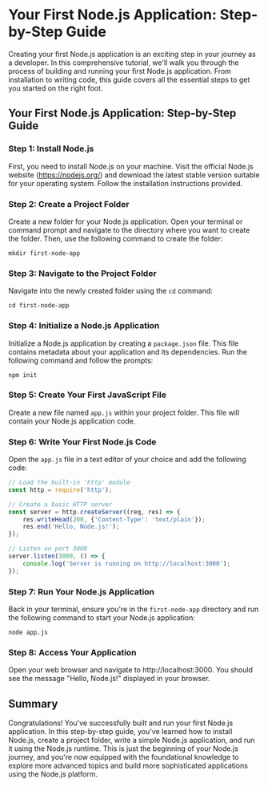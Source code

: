 # Your First Node.js Application: Step-by-Step Guide

Creating your first Node.js application is an exciting step in your journey as a developer. In this comprehensive tutorial, we'll walk you through the process of building and running your first Node.js application. From installation to writing code, this guide covers all the essential steps to get you started on the right foot.

## Your First Node.js Application: Step-by-Step Guide

### Step 1: Install Node.js

First, you need to install Node.js on your machine. Visit the official Node.js website (https://nodejs.org/) and download the latest stable version suitable for your operating system. Follow the installation instructions provided.

### Step 2: Create a Project Folder

Create a new folder for your Node.js application. Open your terminal or command prompt and navigate to the directory where you want to create the folder. Then, use the following command to create the folder:

```
mkdir first-node-app
```

### Step 3: Navigate to the Project Folder

Navigate into the newly created folder using the `cd` command:

```
cd first-node-app
```

### Step 4: Initialize a Node.js Application

Initialize a Node.js application by creating a `package.json` file. This file contains metadata about your application and its dependencies. Run the following command and follow the prompts:

```
npm init
```

### Step 5: Create Your First JavaScript File

Create a new file named `app.js` within your project folder. This file will contain your Node.js application code.

### Step 6: Write Your First Node.js Code

Open the `app.js` file in a text editor of your choice and add the following code:

```javascript
// Load the built-in 'http' module
const http = require('http');

// Create a basic HTTP server
const server = http.createServer((req, res) => {
    res.writeHead(200, {'Content-Type': 'text/plain'});
    res.end('Hello, Node.js!');
});

// Listen on port 3000
server.listen(3000, () => {
    console.log('Server is running on http://localhost:3000');
});
```

### Step 7: Run Your Node.js Application

Back in your terminal, ensure you're in the `first-node-app` directory and run the following command to start your Node.js application:

```
node app.js
```

### Step 8: Access Your Application

Open your web browser and navigate to http://localhost:3000. You should see the message "Hello, Node.js!" displayed in your browser.

## Summary

Congratulations! You've successfully built and run your first Node.js application. In this step-by-step guide, you've learned how to install Node.js, create a project folder, write a simple Node.js application, and run it using the Node.js runtime. This is just the beginning of your Node.js journey, and you're now equipped with the foundational knowledge to explore more advanced topics and build more sophisticated applications using the Node.js platform.